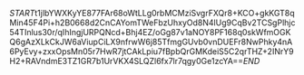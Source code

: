 $START$t1jlbYWXKyYE877FAr68oWtLLg0rbMCMziSvgrFXQr8+KCO+gkKGT8qMin45F4Pi+h2B0668d2CnCAYomTWeFbzUhxyOd8N4lUg9CqBv2TCSgPlhjc54TInlus30r/qIhIngjURPQNcd+Bhj4EZ/oGg87v1aNOY8PF168q0skWfmOGKQ6gAzXLkCkJW6aViupCiLX9nfrwW6j85TfmgGUvb0vnDUEFr8NwPhky4nA6PyEvy+zxxOpsMn05r7HwR7jtCAkLpiu7fBpbQrGMKdeiS5C2qrTHZ+2INrY9H2+RAVndmE3TZ1GR7b1UrVKX4SLQZl6fx7lr7qgy0Ge1zcYA==$END$